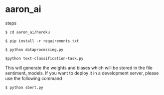 # aaron_ai

steps
```
$ cd aaron_ai/heroku 
```
```
$ pip install -r requirements.txt
```
```
$ python dataprocessing.py
```
```
$python text-classification-task.py

```
This will generate the weights and biases which will be stored in the file sentiment_models. If you want to deploy it in a development server, please use the following command

```
$ python sbert.py

```
